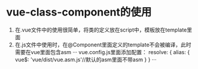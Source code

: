 # vue-class-component的使用

 1. 在.vue文件中的使用很简单，将类的定义放在script中，模板放在template里面
 2. 在.js文件中使用时，在@Component里面定义的template不会被编译，此时需要在vue里面包含asm
···
  vue.config.js里面添加配置：
  resolve: {
    alias: {
      vue$: 'vue/dist/vue.asm.js'//默认的asm里面不带asm
    }
  }
···
